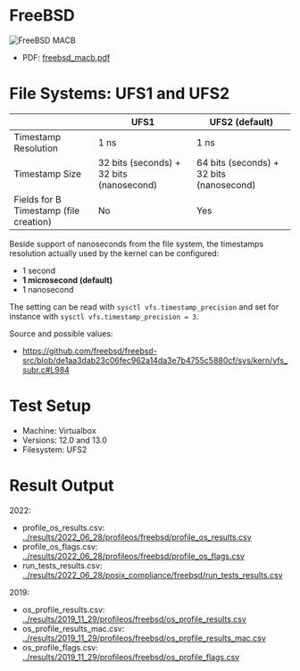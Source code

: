 # FreeBSD

![FreeBSD MACB](https://yaps8.github.io/os_timestamps/2022-03-03/freebsd_macb.png)

- PDF: [freebsd_macb.pdf](https://github.com/QuoSecGmbH/os_timestamps/releases/download/2022-03-03/freebsd_macb.pdf)


# File Systems: UFS1 and UFS2

|                      | UFS1 | UFS2 (default) |
|----------------------|------|------|
| Timestamp Resolution | 1 ns | 1 ns |
| Timestamp Size       | 32 bits (seconds) + 32 bits (nanosecond) | 64 bits (seconds) + 32 bits (nanosecond)     |
| Fields for B Timestamp (file creation)            |  No  | Yes  |

Beside support of nanoseconds from the file system, the timestamps resolution actually used by the kernel can be configured:
- 1 second
- **1 microsecond (default)**
- 1 nanosecond

The setting can be read with `sysctl vfs.timestamp_precision` and set for instance with `sysctl vfs.timestamp_precision = 3`.

Source and possible values:
- https://github.com/freebsd/freebsd-src/blob/de1aa3dab23c06fec962a14da3e7b4755c5880cf/sys/kern/vfs_subr.c#L984

# Test Setup

- Machine: Virtualbox
- Versions: 12.0 and 13.0
- Filesystem: UFS2

# Result Output

2022:
- profile_os_results.csv: [../results/2022_06_28/profileos/freebsd/profile_os_results.csv](../results/2022_06_28/profileos/freebsd/profile_os_results.csv)
- profile_os_flags.csv: [../results/2022_06_28/profileos/freebsd/profile_os_flags.csv](../results/2022_06_28/profileos/freebsd/profile_os_flags.csv)
- run_tests_results.csv: [../results/2022_06_28/posix_compliance/freebsd/run_tests_results.csv](../results/2022_06_28/profileos/freebsd/run_tests_results.csv)

2019:
- os_profile_results.csv: [../results/2019_11_29/profileos/freebsd/os_profile_results.csv](../results/2019_11_29/profileos/freebsd/os_profile_results.csv)
- os_profile_results_mac.csv: [../results/2019_11_29/profileos/freebsd/os_profile_results_mac.csv](../results/2019_11_29/profileos/freebsd/os_profile_results_mac.csv)
- os_profile_flags.csv: [../results/2019_11_29/profileos/freebsd/os_profile_flags.csv](../results/2019_11_29/profileos/freebsd/os_profile_flags.csv)
